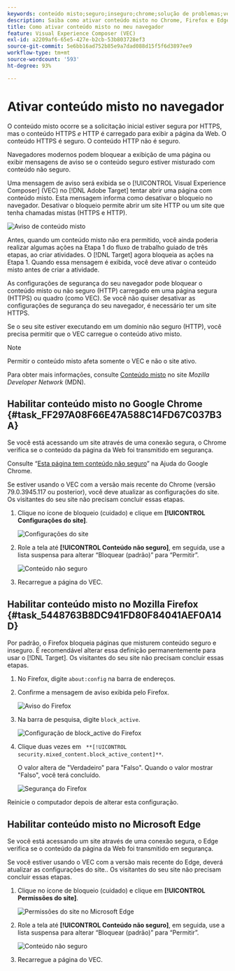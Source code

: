```yaml
---
keywords: conteúdo misto;seguro;inseguro;chrome;solução de problemas;vec;visual experience composer;não seguro;http;https;firefox;internet explorer
description: Saiba como ativar conteúdo misto no Chrome, Firefox e Edge. Você pode ativar conteúdo misto quando um navegador bloquear a exibição de uma página porque o conteúdo seguro é misturado com conteúdo inseguro.
title: Como ativar conteúdo misto no meu navegador
feature: Visual Experience Composer (VEC)
exl-id: a2209af6-65e5-427e-b2cb-53b803728ef3
source-git-commit: 5e6bb16ad752b85e9a7dad088d15f5f6d3897ee9
workflow-type: tm+mt
source-wordcount: '593'
ht-degree: 93%

---
```


# Ativar conteúdo misto no navegador

O conteúdo misto ocorre se a solicitação inicial estiver segura por HTTPS, mas o conteúdo HTTPS *e* HTTP é carregado para exibir a página da Web. O conteúdo HTTPS é seguro. O conteúdo HTTP não é seguro.

Navegadores modernos podem bloquear a exibição de uma página ou exibir mensagens de aviso se o conteúdo seguro estiver misturado com conteúdo não seguro.

Uma mensagem de aviso será exibida se o [!UICONTROL Visual Experience Composer] (VEC) no [!DNL Adobe Target] tentar abrir uma página com conteúdo misto. Esta mensagem informa como desativar o bloqueio no navegador. Desativar o bloqueio permite abrir um site HTTP ou um site que tenha chamadas mistas (HTTPS e HTTP).

![Aviso de conteúdo misto](/help/main/c-experiences/c-visual-experience-composer/r-troubleshoot-composer/assets/mixed_content_warning.png)

Antes, quando um conteúdo misto não era permitido, você ainda poderia realizar algumas ações na Etapa 1 do fluxo de trabalho guiado de três etapas, ao criar atividades. O [!DNL Target] agora bloqueia as ações na Etapa 1. Quando essa mensagem é exibida, você deve ativar o conteúdo misto antes de criar a atividade.

As configurações de segurança do seu navegador pode bloquear o conteúdo misto ou não seguro (HTTP) carregado em uma página segura (HTTPS) ou quadro (como VEC). Se você não quiser desativar as configurações de segurança do seu navegador, é necessário ter um site HTTPS.

Se o seu site estiver executando em um domínio não seguro (HTTP), você precisa permitir que o VEC carregue o conteúdo ativo misto.

>[!NOTE]
>
>Permitir o conteúdo misto afeta somente o VEC e não o site ativo.

Para obter mais informações, consulte [Conteúdo misto](https://developer.mozilla.org/en-US/docs/Web/Security/Mixed_content) no site *Mozilla Developer Network* (MDN).

## Habilitar conteúdo misto no Google Chrome {#task_FF297A08F66E47A588C14FD67C037B3A}

Se você está acessando um site através de uma conexão segura, o Chrome verifica se o conteúdo da página da Web foi transmitido em segurança.

Consulte “[Esta página tem conteúdo não seguro](https://support.google.com/chrome/answer/1342714?hl=pt)” na Ajuda do Google Chrome.

Se estiver usando o VEC com a versão mais recente do Chrome (versão 79.0.3945.117 ou posterior), você deve atualizar as configurações do site. Os visitantes do seu site não precisam concluir essas etapas.

1. Clique no ícone de bloqueio (cuidado) e clique em **[!UICONTROL Configurações do site]**.

   ![Configurações do site](/help/main/c-experiences/c-visual-experience-composer/r-troubleshoot-composer/assets/site-settings.png)

1. Role a tela até **[!UICONTROL Conteúdo não seguro]**, em seguida, use a lista suspensa para alterar “Bloquear (padrão)” para “Permitir”.

   ![Conteúdo não seguro](/help/main/c-experiences/c-visual-experience-composer/r-troubleshoot-composer/assets/insecure-content.png)

1. Recarregue a página do VEC.

## Habilitar conteúdo misto no Mozilla Firefox {#task_5448763B8DC941FD80F84041AEF0A14D}

Por padrão, o Firefox bloqueia páginas que misturem conteúdo seguro e inseguro. É recomendável alterar essa definição permanentemente para usar o [!DNL Target]. Os visitantes do seu site não precisam concluir essas etapas.

1. No Firefox, digite `about:config` na barra de endereços.
1. Confirme a mensagem de aviso exibida pelo Firefox.

   ![Aviso do Firefox](/help/main/c-experiences/c-visual-experience-composer/r-troubleshoot-composer/assets/firefox.png)

1. Na barra de pesquisa, digite `block_active`.

   ![Configuração de block_active do Firefox](/help/main/c-experiences/c-visual-experience-composer/r-troubleshoot-composer/assets/firefox3.png)

1. Clique duas vezes em ` **[!UICONTROL security.mixed_content.block_active_content]**`.

   O valor altera de &quot;Verdadeiro&quot; para &quot;Falso&quot;. Quando o valor mostrar &quot;Falso&quot;, você terá concluído. 

   ![Segurança do Firefox](/help/main/c-experiences/c-visual-experience-composer/r-troubleshoot-composer/assets/firefox2.png)

Reinicie o computador depois de alterar esta configuração.

## Habilitar conteúdo misto no Microsoft Edge

Se você está acessando um site através de uma conexão segura, o Edge verifica se o conteúdo da página da Web foi transmitido em segurança.

Se você estiver usando o VEC com a versão mais recente do Edge, deverá atualizar as configurações do site.. Os visitantes do seu site não precisam concluir essas etapas.

1. Clique no ícone de bloqueio (cuidado) e clique em **[!UICONTROL Permissões do site]**.

   ![Permissões do site no Microsoft Edge](/help/main/c-experiences/c-visual-experience-composer/r-troubleshoot-composer/assets/ms-edge.png)

1. Role a tela até **[!UICONTROL Conteúdo não seguro]**, em seguida, use a lista suspensa para alterar “Bloquear (padrão)” para “Permitir”.

   ![Conteúdo não seguro](/help/main/c-experiences/c-visual-experience-composer/r-troubleshoot-composer/assets/ms-edge-2.png)

1. Recarregue a página do VEC.
